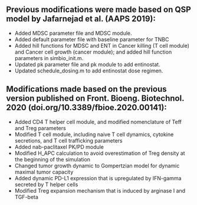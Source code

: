 ## Previous modifications were made based on QSP model by Jafarnejad et al. (AAPS 2019):

- Added MDSC parameter file and MDSC module.
- Added default parameter file with baseline parameter for TNBC
- Added hill functions for MDSC and ENT in Cancer killing (T cell module) and Cancer cell growth (cancer module); and added hill function parameters in simbio_init.m.
- Updated pk parameter file and pk module to add entinostat.
- Updated schedule_dosing.m to add entinostat dose regimen.

## Modifications made based on the previous version published on Front. Bioeng. Biotechnol. 2020 (doi.org/10.3389/fbioe.2020.00141):

- Added CD4 T helper cell module, and modified nomenclature of Teff and Treg parameters
- Modified T cell module, including naive T cell dynamics, cytokine secretions, and T cell trafficking parameters
- Added nab-paclitaxel PK/PD module
- Modified H_APC calculation to avoid overestimation of Treg density at the beginning of the simulation
- Changed tumor growth dynamic to Gompertzian model for dynamic maximal tumor capacity
- Added dynamic PD-L1 expression that is upregulated by IFN-gamma secreted by T helper cells
- Modified Treg expansion mechanism that is induced by arginase I and TGF-beta
